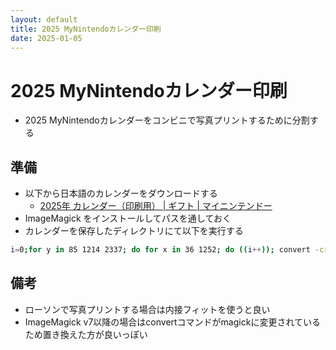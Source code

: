 ```yaml
---
layout: default
title: 2025 MyNintendoカレンダー印刷
date: 2025-01-05
---
```

# 2025 MyNintendoカレンダー印刷
* 2025 MyNintendoカレンダーをコンビニで写真プリントするために分割する
## 準備
* 以下から日本語のカレンダーをダウンロードする
  * [2025年 カレンダー（印刷用） \| ギフト \| マイニンテンドー](https://my.nintendo.com/rewards/d997adfc1d94bd5a)
* ImageMagick をインストールしてパスを通しておく
* カレンダーを保存したディレクトリにて以下を実行する
```bash
i=0;for y in 85 1214 2337; do for x in 36 1252; do ((i++)); convert -crop 1192x974+${x}+${y} -colorspace srgb -density 300 -units PixelsPerInch -scene 1 _2025_Calendar_MyNintendo_Printable_JP_A4.pdf 2025CalendarMyNintendo%d${i}.png;done;done
```
## 備考
* ローソンで写真プリントする場合は内接フィットを使うと良い
* ImageMagick v7以降の場合はconvertコマンドがmagickに変更されているため置き換えた方が良いっぽい